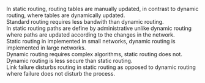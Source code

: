 In static routing, routing tables are manually updated, in contrast to dynamic routing, 
where tables are dynamically updated. <br>
Standard routing requires less bandwith than dynamic routing. <br>
In static routing paths are define by administrative unlike dynamic routing where paths are updated according to the changes in the network. <br>
Static routing in implemented in small networks, dynamic routing is implemented in large networks. <br>
Dynamic routing requires complex algorithms, static routing does not. <br>
Dynamic routing is less secure than static routing. <br>
Link failure disturbs routing in static routing as opposed to dynamic routing where failure does not disturb the process.

